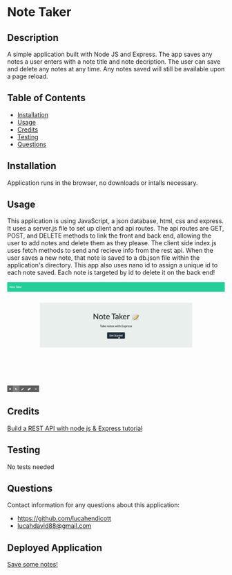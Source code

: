 # Note Taker   

## Description  
A simple application built with Node JS and Express. The app saves any notes a user enters with a note title and note decription. The user can save and delete any notes at any time. Any notes saved will still be available upon a page reload. 

## Table of Contents  
* [Installation](#installation)  
* [Usage](#usage)  
* [Credits](#credits)  
* [Testing](#testing)  
* [Questions](#questions)  

## Installation  
Application runs in the browser, no downloads or intalls necessary.  

## Usage  
This application is using JavaScript, a json database, html, css and express. It uses a server.js file to set up client and api routes. The api routes are GET, POST, and DELETE methods to link the front and back end, allowing the user to add notes and delete them as they please. The client side index.js uses fetch methods to send and recieve info from the rest api. When the user saves a new note, that note is saved to a db.json file within the application's directory. This app also uses nano id to assign a unique id to each note saved. Each note is targeted by id to delete it on the back end!  

![usage gif](public/assets/Images/note-taker.gif)

## Credits  
[Build a REST API with node js & Express tutorial](https://youtu.be/pKd0Rpw7O48)    

## Testing  
No tests needed  

## Questions  
Contact information for any questions about this application:
* https://github.com/lucahendicott  
* lucahdavid88@gmail.com  

## Deployed Application
[Save some notes!](https://lucah-note-taker.herokuapp.com/)
